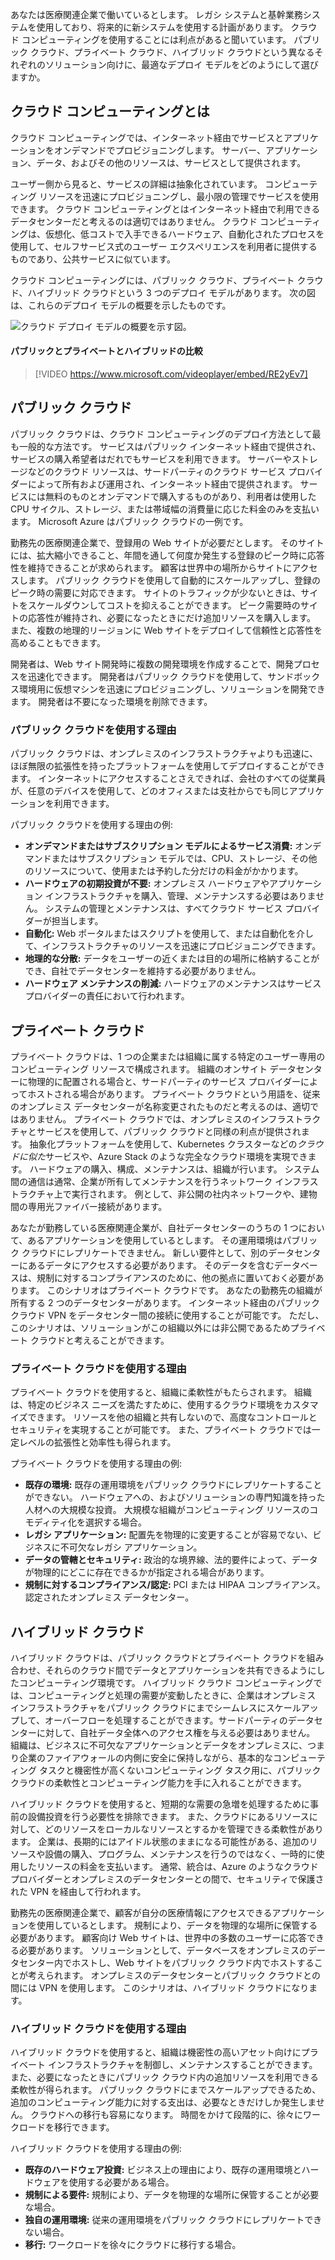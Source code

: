 あなたは医療関連企業で働いているとします。 レガシ システムと基幹業務システムを使用しており、将来的に新システムを使用する計画があります。 クラウド コンピューティングを使用することには利点があると聞いています。 パブリック クラウド、プライベート クラウド、ハイブリッド クラウドという異なるそれぞれのソリューション向けに、最適なデプロイ モデルをどのようにして選びますか。

## <a name="what-is-cloud-computing"></a>クラウド コンピューティングとは

クラウド コンピューティングでは、インターネット経由でサービスとアプリケーションをオンデマンドでプロビジョニングします。 サーバー、アプリケーション、データ、およびその他のリソースは、サービスとして提供されます。 

ユーザー側から見ると、サービスの詳細は抽象化されています。 コンピューティング リソースを迅速にプロビジョニングし、最小限の管理でサービスを使用できます。 クラウド コンピューティングとはインターネット経由で利用できるデータセンターだと考えるのは適切ではありません。 クラウド コンピューティングは、仮想化、低コストで入手できるハードウェア、自動化されたプロセスを使用して、セルフサービス式のユーザー エクスペリエンスを利用者に提供するものであり、公共サービスに似ています。

クラウド コンピューティングには、パブリック クラウド、プライベート クラウド、ハイブリッド クラウドという 3 つのデプロイ モデルがあります。 次の図は、これらのデプロイ モデルの概要を示したものです。

![クラウド デプロイ モデルの概要を示す図。](../media/2-cloud-deployment.png)

#### <a name="public-versus-private-versus-hybrid"></a>パブリックとプライベートとハイブリッドの比較

> [!VIDEO https://www.microsoft.com/videoplayer/embed/RE2yEv7]

## <a name="public-cloud"></a>パブリック クラウド

パブリック クラウドは、クラウド コンピューティングのデプロイ方法として最も一般的な方法です。 サービスはパブリック インターネット経由で提供され、サービスの購入希望者はだれでもサービスを利用できます。 サーバーやストレージなどのクラウド リソースは、サードパーティのクラウド サービス プロバイダーによって所有および運用され、インターネット経由で提供されます。 サービスには無料のものとオンデマンドで購入するものがあり、利用者は使用した CPU サイクル、ストレージ、または帯域幅の消費量に応じた料金のみを支払います。 Microsoft Azure はパブリック クラウドの一例です。 

勤務先の医療関連企業で、登録用の Web サイトが必要だとします。 そのサイトには、拡大縮小できること、年間を通して何度か発生する登録のピーク時に応答性を維持できることが求められます。 顧客は世界中の場所からサイトにアクセスします。 パブリック クラウドを使用して自動的にスケールアップし、登録のピーク時の需要に対応できます。 サイトのトラフィックが少ないときは、サイトをスケールダウンしてコストを抑えることができます。 ピーク需要時のサイトの応答性が維持され、必要になったときにだけ追加リソースを購入します。 また、複数の地理的リージョンに Web サイトをデプロイして信頼性と応答性を高めることもできます。

開発者は、Web サイト開発時に複数の開発環境を作成することで、開発プロセスを迅速化できます。 開発者はパブリック クラウドを使用して、サンドボックス環境用に仮想マシンを迅速にプロビジョニングし、ソリューションを開発できます。 開発者は不要になった環境を削除できます。

### <a name="why-public-cloud"></a>パブリック クラウドを使用する理由

パブリック クラウドは、オンプレミスのインフラストラクチャよりも迅速に、ほぼ無限の拡張性を持ったプラットフォームを使用してデプロイすることができます。 インターネットにアクセスすることさえできれば、会社のすべての従業員が、任意のデバイスを使用して、どのオフィスまたは支社からでも同じアプリケーションを利用できます。 

パブリック クラウドを使用する理由の例:

- **オンデマンドまたはサブスクリプション モデルによるサービス消費:** オンデマンドまたはサブスクリプション モデルでは、CPU、ストレージ、その他のリソースについて、使用または予約した分だけの料金がかかります。
- **ハードウェアの初期投資が不要:** オンプレミス ハードウェアやアプリケーション インフラストラクチャを購入、管理、メンテナンスする必要はありません。 システムの管理とメンテナンスは、すべてクラウド サービス プロバイダーが担当します。 
- **自動化:** Web ポータルまたはスクリプトを使用して、または自動化を介して、インフラストラクチャのリソースを迅速にプロビジョニングできます。 
- **地理的な分散:** データをユーザーの近くまたは目的の場所に格納することができ、自社でデータセンターを維持する必要がありません。
- **ハードウェア メンテナンスの削減:** ハードウェアのメンテナンスはサービス プロバイダーの責任において行われます。

## <a name="private-cloud"></a>プライベート クラウド

プライベート クラウドは、1 つの企業または組織に属する特定のユーザー専用のコンピューティング リソースで構成されます。 組織のオンサイト データセンターに物理的に配置される場合と、サードパーティのサービス プロバイダーによってホストされる場合があります。 プライベート クラウドという用語を、従来のオンプレミス データセンターが名称変更されたものだと考えるのは、適切ではありません。 プライベート クラウドでは、オンプレミスのインフラストラクチャとサービスを使用して、パブリック クラウドと同様の利点が提供されます。 抽象化プラットフォームを使用して、Kubernetes クラスターなどの*クラウドに似た*サービスや、Azure Stack のような完全なクラウド環境を実現できます。 ハードウェアの購入、構成、メンテナンスは、組織が行います。 システム間の通信は通常、企業が所有してメンテナンスを行うネットワーク インフラストラクチャ上で実行されます。 例として、非公開の社内ネットワークや、建物間の専用光ファイバー接続があります。

あなたが勤務している医療関連企業が、自社データセンターのうちの 1 つにおいて、あるアプリケーションを使用しているとします。 その運用環境はパブリック クラウドにレプリケートできません。 新しい要件として、別のデータセンターにあるデータにアクセスする必要があります。 そのデータを含むデータベースは、規制に対するコンプライアンスのために、他の拠点に置いておく必要があります。 このシナリオはプライベート クラウドです。 あなたの勤務先の組織が所有する 2 つのデータセンターがあります。 インターネット経由のパブリック クラウド VPN をデータセンター間の接続に使用することが可能です。 ただし、このシナリオは、ソリューションがこの組織以外には非公開であるためプライベート クラウドと考えることができます。

### <a name="why-private-cloud"></a>プライベート クラウドを使用する理由

プライベート クラウドを使用すると、組織に柔軟性がもたらされます。 組織は、特定のビジネス ニーズを満たすために、使用するクラウド環境をカスタマイズできます。 リソースを他の組織と共有しないので、高度なコントロールとセキュリティを実現することが可能です。 また、プライベート クラウドでは一定レベルの拡張性と効率性も得られます。

プライベート クラウドを使用する理由の例:

- **既存の環境:** 既存の運用環境をパブリック クラウドにレプリケートすることができない。 ハードウェアへの、およびソリューションの専門知識を持った人材への大規模な投資。 大規模な組織がコンピューティング リソースのコモディティ化を選択する場合。
- **レガシ アプリケーション:** 配置先を物理的に変更することが容易でない、ビジネスに不可欠なレガシ アプリケーション。
- **データの管轄とセキュリティ:** 政治的な境界線、法的要件によって、データが物理的にどこに存在できるかが指定される場合があります。
- **規制に対するコンプライアンス/認定:** PCI または HIPAA コンプライアンス。 認定されたオンプレミス データセンター。

## <a name="hybrid-cloud"></a>ハイブリッド クラウド

ハイブリッド クラウドは、パブリック クラウドとプライベート クラウドを組み合わせ、それらのクラウド間でデータとアプリケーションを共有できるようにしたコンピューティング環境です。 ハイブリッド クラウド コンピューティングでは、コンピューティングと処理の需要が変動したときに、企業はオンプレミス インフラストラクチャをパブリック クラウドにまでシームレスにスケールアップして、オーバーフローを処理することができます。サードパーティのデータセンターに対して、自社データ全体へのアクセス権を与える必要はありません。 組織は、ビジネスに不可欠なアプリケーションとデータをオンプレミスに、つまり企業のファイアウォールの内側に安全に保持しながら、基本的なコンピューティング タスクと機密性が高くないコンピューティング タスク用に、パブリック クラウドの柔軟性とコンピューティング能力を手に入れることができます。

ハイブリッド クラウドを使用すると、短期的な需要の急増を処理するために事前の設備投資を行う必要性を排除できます。 また、クラウドにあるリソースに対して、どのリソースをローカルなリソースとするかを管理できる柔軟性があります。 企業は、長期的にはアイドル状態のままになる可能性がある、追加のリソースや設備の購入、プログラム、メンテナンスを行うのではなく、一時的に使用したリソースの料金を支払います。 通常、統合は、Azure のようなクラウド プロバイダーとオンプレミスのデータセンターとの間で、セキュリティで保護された VPN を経由して行われます。

勤務先の医療関連企業で、顧客が自分の医療情報にアクセスできるアプリケーションを使用しているとします。 規制により、データを物理的な場所に保管する必要があります。 顧客向け Web サイトは、世界中の多数のユーザーに応答できる必要があります。  ソリューションとして、データベースをオンプレミスのデータセンター内でホストし、Web サイトをパブリック クラウド内でホストすることが考えられます。 オンプレミスのデータセンターとパブリック クラウドとの間には VPN を使用します。 このシナリオは、ハイブリッド クラウドになります。

### <a name="why-hybrid-cloud"></a>ハイブリッド クラウドを使用する理由

ハイブリッド クラウドを使用すると、組織は機密性の高いアセット向けにプライベート インフラストラクチャを制御し、メンテナンスすることができます。 また、必要になったときにパブリック クラウド内の追加リソースを利用できる柔軟性が得られます。 パブリック クラウドにまでスケールアップできるため、追加のコンピューティング能力に対する支出は、必要なときだけしか発生しません。 クラウドへの移行も容易になります。 時間をかけて段階的に、徐々にワークロードを移行できます。

ハイブリッド クラウドを使用する理由の例:

- **既存のハードウェア投資:** ビジネス上の理由により、既存の運用環境とハードウェアを使用する必要がある場合。
- **規制による要件:** 規制により、データを物理的な場所に保管することが必要な場合。
- **独自の運用環境:** 従来の運用環境をパブリック クラウドにレプリケートできない場合。
- **移行:** ワークロードを徐々にクラウドに移行する場合。
